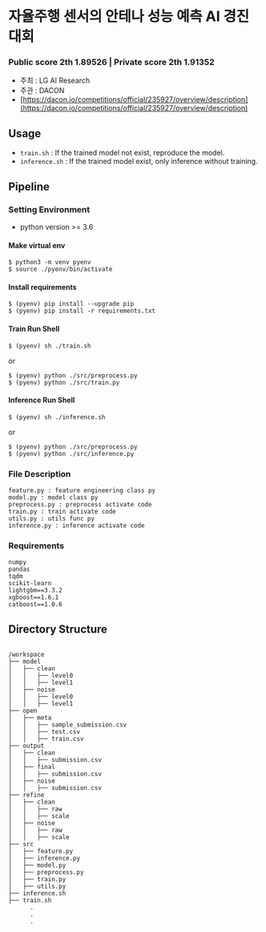 # 자율주행 센서의 안테나 성능 예측 AI 경진대회

### Public score 2th 1.89526 | Private score 2th 1.91352

* 주최 : LG AI Research
* 주관 : DACON
* [https://dacon.io/competitions/official/235927/overview/description](https://dacon.io/competitions/official/235927/overview/description)

## Usage
- `train.sh` : If the trained model not exist, reproduce the model.
- `inference.sh` : If the trained model exist, only inference without training.

## Pipeline

### Setting Environment
- python version >= 3.6

#### Make virtual env
```
$ python3 -m venv pyenv
$ source ./pyenv/bin/activate
```

#### Install requirements
```
$ (pyenv) pip install --upgrade pip
$ (pyenv) pip install -r requirements.txt 
```

#### Train Run Shell
```
$ (pyenv) sh ./train.sh
```
or
```
$ (pyenv) python ./src/preprocess.py
$ (pyenv) python ./src/train.py
```

#### Inference Run Shell
```
$ (pyenv) sh ./inference.sh
```
or
```
$ (pyenv) python ./src/preprocess.py
$ (pyenv) python ./src/inference.py
```

### File Description
```
feature.py : feature engineering class py
model.py : model class py
preprocess.py : preprocess activate code
train.py : train activate code
utils.py : utils func py
inference.py : inference activate code
```

### Requirements
```
numpy
pandas
tqdm
scikit-learn
lightgbm==3.3.2
xgboost==1.6.1
catboost==1.0.6
```

## Directory Structure
<pre><code>
/workspace
├── model
│   ├── clean
│   │   ├── level0
│   │   ├── level1
│   ├── noise
│   │   ├── level0
│   │   ├── level1
├── open
│   ├── meta
│   │   ├── sample_submission.csv
│   │   ├── test.csv
│   │   ├── train.csv
├── output
│   ├── clean
│   │   ├── submission.csv
│   ├── final
│   │   ├── submission.csv
│   ├── noise
│   │   ├── submission.csv
├── refine
│   ├── clean
│   │   ├── raw
│   │   ├── scale
│   ├── noise
│   │   ├── raw
│   │   ├── scale
├── src
│   ├── feature.py
│   ├── inference.py
│   ├── model.py
│   ├── preprocess.py
│   ├── train.py
│   ├── utils.py
├── inference.sh
├── train.sh
      .
      .
      .
</code></pre>
